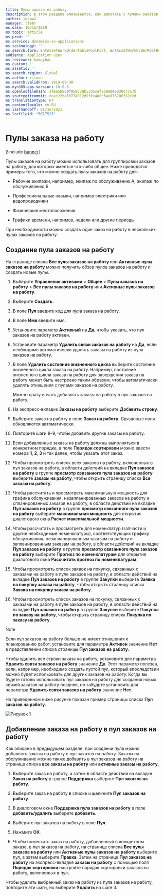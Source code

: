 ```yaml
---
title: Пулы заказа на работу
description: В этом разделе описывается, как работать с пулами заказов на работу в управлении активами.
author: josaw1
manager: tfehr
ms.date: 10/15/2019
ms.topic: article
ms.prod: ''
ms.service: dynamics-ax-applications
ms.technology: ''
ms.search.form: EntAssetWorkOrderTablePoolPart, EntAssetWorkOrderPoolReferenceInfoPart, EntAssetWorkOrderPool, EntAssetWorkOrderPoolPreviewPart
audience: Application User
ms.reviewer: kamaybac
ms.custom: ''
ms.assetid: ''
ms.search.region: Global
ms.author: riluan
ms.search.validFrom: 2019-09-30
ms.dyn365.ops.version: 10.0.5
ms.openlocfilehash: afea5b8d0f958c3ab53d6cef8c9a0e9030d7c67b
ms.sourcegitcommit: deac22ba5377a912d93fe408c5ae875706378c2d
ms.translationtype: HT
ms.contentlocale: ru-RU
ms.lasthandoff: 01/16/2021
ms.locfileid: "5017525"
---
```

# <a name="work-order-pools"></a>Пулы заказа на работу

[!include [banner](../../includes/banner.md)]


Пулы заказов на работу можно использовать для группировки заказов на работу, для которых имеется что-либо общее. Ниже приводятся примеры того, что можно создать пулы заказов на работу для:

- Рабочие экипажи, например, экипаж по обслуживанию A, экипаж по обслуживанию B  

- Профессиональные навыки, например электрики или водопроводчики  

- Физические местоположения  

- Графики времени, например, недели или другие периоды  

При необходимости можно создать один заказ на работу в нескольких пулах заказов на работу.


## <a name="create-a-work-order-pool"></a>Создание пула заказов на работу

На странице списка **Все пулы заказов на работу** или **Активные пулы заказов на работу** можно получить обзор пулов заказов на работу и создать новые пулы.

1. Выберите **Управление активами** > **Общее** > **Пулы заказов на работу** > **Все пулы заказов на работу** или **Активные пулы заказов на работу**.

2. Выберите **Создать**.

3. В поле **Пул** введите код для пула заказа на работу.

4. В поле **Имя** введите имя.

5. Установите параметр **Активный** на **Да**, чтобы указать, что пул заказов на работу активен.

6. Установите параметр **Удалить связи заказов на работу** на **Да**, если необходимо автоматически удалять заказы на работу из пула заказов на работу.

7. В поле **Удалить состояние жизненного цикла** выберите состояние жизненного цикла заказа на работу. Например, состояние жизненного цикла заказа на работу для завершения заказа на работу может быть настроено таким образом, чтобы автоматически удалять отношения с пулами заказов на работу.

    Можно сразу начать добавлять заказы на работу в пул заказов на работу.

8. На экспресс-вкладке **Заказы на работу** выберите **Добавить строку**.

9. Выберите заказ на работу в поле **Заказ на работу**. Связанные поля обновляются автоматически.

10. Повторите шаги 8–9, чтобы добавить другие заказы на работу.

11. Если добавленные заказы на работу должны выполняться в конкретном порядке, в поле **Порядок сортировки** можно ввести номера **1**, **2**, **3** и так далее, чтобы указать этот заказ.

12. Чтобы просмотреть список всех заказов на работу, включенных в пул заказов на работу, в области действий на вкладке **Пул заказов на работу** в группе **просмотр связанного пула заказов на работу** выберите **заказы на работу**, чтобы открыть страницу списка **Все заказы на работу**.

13. Чтобы рассчитать и просмотреть максимальную мощность для графика обслуживания, незапланированных заказов на работу и спланированных заказов на работу, в области действий на вкладке **Пул заказов на работу** в группе **просмотр связанного пула заказов на работу** выберите **максимальная мощность** для открытия диалогового окна **Расчет максимальной мощности**.

14. Чтобы рассчитать и просмотреть для номенклатур (запчасти и другие необходимые номенклатуры), соответствующих графику обслуживания, незапланированным заказам на работу и запланированным заказам на работу, в области действий на вкладке **Пул заказов на работу** в группе **просмотр связанного пула заказов на работу** выберите **Прогноз по номенклатурам** для открытия диалогового окна **Рассчитать прогноз по номенклатурам**.

15. Чтобы просмотреть список заявок на покупку, связанных с заказами на работу в пуле заказов на работу, в области действий на вкладке **Пул заказов на работу** в группе **Закупки** выберите **Заявка на покупку заказа на работу**, чтобы открыть страницу списка **Заявка на покупку заказа на работу**.

16. Чтобы просмотреть список заказов на покупку, связанных с заказами на работу в пуле заказов на работу, в области действий на вкладке **Пул заказов на работу** в группе **Закупки** выберите **Покупка по заказу на работу**, чтобы открыть страницу списка **Покупка по заказу на работу**.

>[!NOTE]
>Если пул заказов на работу больше не имеет отношения к планированию работ, установите для параметра **Активен** значение **Нет** в представлении списка страницы **Пул заказов на работу**.

Чтобы удалить все строки заказа на работу, установите для параметра **Удалить связи заказов на работу** значение **Да**. Этот параметр полезен, если, например, необходимо создать пустой пул, который впоследствии можно будет использовать для других заказов на работу. Когда вы будете готовы использовать пул заказов на работу для создания новых связей заказов на работу позднее, не забудьте установить для параметра **Удалить связи заказов на работу** значение **Нет**.

На приведенном ниже рисунке показан пример страницы списка **Пул заказов на работу**.

![Рисунок 1](media/22-work-orders.png)


## <a name="add-a-work-order-to-a-work-order-pool"></a>Добавление заказа на работу в пул заказов на работу

Как описано в предыдущем разделе, при создании пула можно добавлять заказы на работу в пул заказов на работу. Заказы на обслуживание можно также добавить в пул заказов на работу на странице списка **все заказы на работу** или **активные заказы на работу**.

1. Выберите заказ на работу, а затем в области действий на вкладке **Заказ на работу** в группе **Поддержка** выберите **Пул заказов на работу**.

2. Выберите заказ на работу в списке и щелкните **Пул заказов на работу**.

3. В диалоговом окне **Поддержка пула заказов на работу** в поле **добавить/удалить** выберите **добавить**.

4. Выберите пул заказов на работу в поле **Пул**.

5. Нажмите **ОК**.

6. Чтобы поместить заказ на работу, добавленный в конкретном заказе, в пул заказов на работу, на странице списка **Все пулы заказов на работу** или **Активные пулы заказов на работу** выберите пул, а затем выберите **Правка**. Затем на странице **Пул заказов на работу** на экспресс-вкладке **заказы на работу** с помощью поля **Порядок сортировки** настройте порядок сортировки заказов на работу, включенных в пул.

Чтобы удалить выбранный заказ на работу из пула заказов на работу, повторите эти шаги, но выберите **Удалить** на шаге 3.

